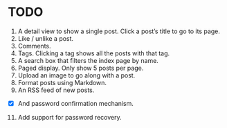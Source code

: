 # TODO

1.    A detail view to show a single post. Click a post’s title to go to its page.
2.    Like / unlike a post.
3.    Comments.
4.    Tags. Clicking a tag shows all the posts with that tag.
5.    A search box that filters the index page by name.
6.    Paged display. Only show 5 posts per page.
7.    Upload an image to go along with a post.
8.    Format posts using Markdown.
9.    An RSS feed of new posts.
- [x] And password confirmation mechanism.
11.   Add support for password recovery.
